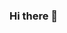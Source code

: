 ### Hi there 👋

<!--
**Tusko97/Tusko97** is a ✨ _special_ ✨ repository because its `README.md` (this file) appears on your GitHub profile.

Here are some ideas to get you started:

- 🔭 I’m currently working on Javascript, Reactjs, Ruby on Rails, and Postgresql
- 🌱 I’m currently learning PHP and Angular.js
- 👯 I’m looking to collaborate on projects involving Javascript for frontend and PHP for the backend
- 🤔 I’m looking for help with Node.js
- 💬 Ask me about Web and App Development
- 📫 How to reach me: find me on LinkedIn via Mark (Muthama) Mutuku 
- 😄 Pronouns: ...
- ⚡ Fun fact: I am an actor who brought his implosive creativity to the tech world to try and leave it better than before.
-->
